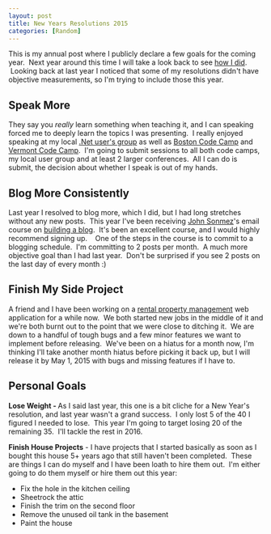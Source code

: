 ```yaml
---
layout: post
title: New Years Resolutions 2015
categories: [Random]
---
```

This is my annual post where I publicly declare a few goals for the coming year.  Next year around this time I will take a look back to see <a title="New Years Resolutions 2014 – Retrospective" href="http://hutchcodes.net/new-years-resolutions-2014-retrospective/">how I did</a>.  Looking back at last year I noticed that some of my resolutions didn't have objective measurements, so I'm trying to include those this year.<!--more-->

<h2>Speak More</h2>
They say you <em>really</em> learn something when teaching it, and I can speaking forced me to deeply learn the topics I was presenting.  I really enjoyed speaking at my local <a href="http://www.cbnug.net">.Net user's group</a> as well as <a href="http://www.bostoncodecamp.com/">Boston Code Camp</a> and <a href="vtcodecamp.org">Vermont Code Camp</a>.  I'm going to submit sessions to all both code camps, my local user group and at least 2 larger conferences.  All I can do is submit, the decision about whether I speak is out of my hands.
<h2>Blog More Consistently</h2>
Last year I resolved to blog more, which I did, but I had long stretches without any new posts.  This year I've been receiving <a href="http://simpleprogrammer.com">John Sonmez</a>'s email course on <a href="http://devcareerboost.com/blog-course/">building a blog</a>.  It's been an excellent course, and I would highly recommend signing up.    One of the steps in the course is to commit to a blogging schedule.  I'm committing to 2 posts per month.  A much more objective goal than I had last year.  Don't be surprised if you see 2 posts on the last day of every month :)
<h2>Finish My Side Project</h2>
A friend and I have been working on a <a href="http://measurent.com/">rental property management</a> web application for a while now.  We both started new jobs in the middle of it and we're both burnt out to the point that we were close to ditching it.  We are down to a handful of tough bugs and a few minor features we want to implement before releasing.  We've been on a hiatus for a month now, I'm thinking I'll take another month hiatus before picking it back up, but I will release it by May 1, 2015 with bugs and missing features if I have to.
<h2>Personal Goals</h2>
<strong>Lose Weight - </strong>As I said last year, this one is a bit cliche for a New Year's resolution, and last year wasn't a grand success.  I only lost 5 of the 40 I figured I needed to lose.  This year I'm going to target losing 20 of the remaining 35.  I'll tackle the rest in 2016.

<strong>Finish House Projects</strong> - I have projects that I started basically as soon as I bought this house 5+ years ago that still haven't been completed.  These are things I can do myself and I have been loath to hire them out.  I'm either going to do them myself or hire them out this year:
<ul>
	<li>Fix the hole in the kitchen ceiling</li>
	<li>Sheetrock the attic</li>
	<li>Finish the trim on the second floor</li>
	<li>Remove the unused oil tank in the basement</li>
	<li>Paint the house</li>
</ul>
